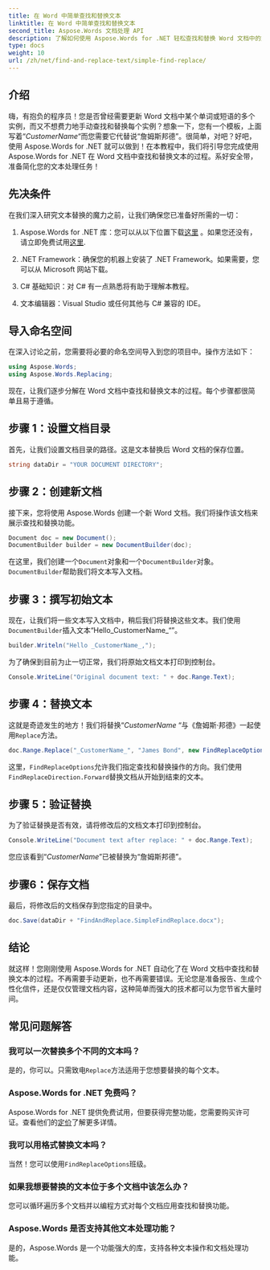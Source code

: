 ```yaml
---
title: 在 Word 中简单查找和替换文本
linktitle: 在 Word 中简单查找和替换文本
second_title: Aspose.Words 文档处理 API
description: 了解如何使用 Aspose.Words for .NET 轻松查找和替换 Word 文档中的文本。包含分步指南。
type: docs
weight: 10
url: /zh/net/find-and-replace-text/simple-find-replace/
---
```

## 介绍

嗨，有抱负的程序员！您是否曾经需要更新 Word 文档中某个单词或短语的多个实例，而又不想费力地手动查找和替换每个实例？想象一下，您有一个模板，上面写着“_CustomerName_“而您需要它代替说“詹姆斯邦德”。很简单，对吧？好吧，使用 Aspose.Words for .NET 就可以做到！在本教程中，我们将引导您完成使用 Aspose.Words for .NET 在 Word 文档中查找和替换文本的过程。系好安全带，准备简化您的文本处理任务！

## 先决条件

在我们深入研究文本替换的魔力之前，让我们确保您已准备好所需的一切：

1.  Aspose.Words for .NET 库：您可以从以下位置下载[这里](https://releases.aspose.com/words/net/) 。如果您还没有，请立即免费试用[这里](https://releases.aspose.com/).

2. .NET Framework：确保您的机器上安装了 .NET Framework。如果需要，您可以从 Microsoft 网站下载。

3. C# 基础知识：对 C# 有一点熟悉将有助于理解本教程。

4. 文本编辑器：Visual Studio 或任何其他与 C# 兼容的 IDE。

## 导入命名空间

在深入讨论之前，您需要将必要的命名空间导入到您的项目中。操作方法如下：

```csharp
using Aspose.Words;
using Aspose.Words.Replacing;
```

现在，让我们逐步分解在 Word 文档中查找和替换文本的过程。每个步骤都很简单且易于遵循。

## 步骤 1：设置文档目录

首先，让我们设置文档目录的路径。这是文本替换后 Word 文档的保存位置。

```csharp
string dataDir = "YOUR DOCUMENT DIRECTORY";
```

## 步骤 2：创建新文档

接下来，您将使用 Aspose.Words 创建一个新 Word 文档。我们将操作该文档来展示查找和替换功能。

```csharp
Document doc = new Document();
DocumentBuilder builder = new DocumentBuilder(doc);
```

在这里，我们创建一个`Document`对象和一个`DocumentBuilder`对象。`DocumentBuilder`帮助我们将文本写入文档。

## 步骤 3：撰写初始文本

现在，让我们将一些文本写入文档中，稍后我们将替换这些文本。我们使用`DocumentBuilder`插入文本“Hello_CustomerName_“”。

```csharp
builder.Writeln("Hello _CustomerName_,");
```

为了确保到目前为止一切正常，我们将原始文档文本打印到控制台。

```csharp
Console.WriteLine("Original document text: " + doc.Range.Text);
```

## 步骤 4：替换文本

这就是奇迹发生的地方！我们将替换“_CustomerName_ “与《詹姆斯·邦德》一起使用`Replace`方法。 

```csharp
doc.Range.Replace("_CustomerName_", "James Bond", new FindReplaceOptions(FindReplaceDirection.Forward));
```

这里，`FindReplaceOptions`允许我们指定查找和替换操作的方向。我们使用`FindReplaceDirection.Forward`替换文档从开始到结束的文本。

## 步骤 5：验证替换

为了验证替换是否有效，请将修改后的文档文本打印到控制台。

```csharp
Console.WriteLine("Document text after replace: " + doc.Range.Text);
```

您应该看到“_CustomerName_”已被替换为“詹姆斯邦德”。

## 步骤6：保存文档

最后，将修改后的文档保存到您指定的目录中。

```csharp
doc.Save(dataDir + "FindAndReplace.SimpleFindReplace.docx");
```

## 结论

就这样！您刚刚使用 Aspose.Words for .NET 自动化了在 Word 文档中查找和替换文本的过程。不再需要手动更新，也不再需要错误。无论您是准备报告、生成个性化信件，还是仅仅管理文档内容，这种简单而强大的技术都可以为您节省大量时间。

## 常见问题解答

### 我可以一次替换多个不同的文本吗？
是的，你可以。只需致电`Replace`方法适用于您想要替换的每个文本。

### Aspose.Words for .NET 免费吗？
Aspose.Words for .NET 提供免费试用，但要获得完整功能，您需要购买许可证。查看他们的[定价](https://purchase.aspose.com/buy)了解更多详情。

### 我可以用格式替换文本吗？
当然！您可以使用`FindReplaceOptions`班级。

### 如果我想要替换的文本位于多个文档中该怎么办？
您可以循环遍历多个文档并以编程方式对每个文档应用查找和替换功能。

### Aspose.Words 是否支持其他文本处理功能？
是的，Aspose.Words 是一个功能强大的库，支持各种文本操作和文档处理功能。